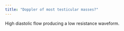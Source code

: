 ```yaml
---
title: "Doppler of most testicular masses?"
---
```

High diastolic flow producing a low resistance waveform.

